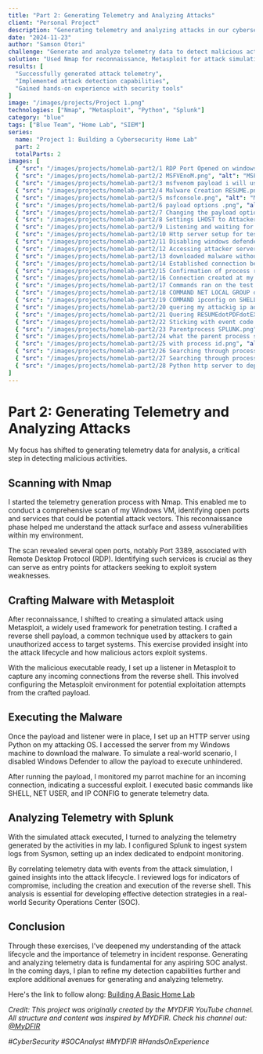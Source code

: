 ```yaml
---
title: "Part 2: Generating Telemetry and Analyzing Attacks"
client: "Personal Project"
description: "Generating telemetry and analyzing attacks in our cybersecurity home lab."
date: "2024-11-23"
author: "Samson Otori"
challenge: "Generate and analyze telemetry data to detect malicious activities."
solution: "Used Nmap for reconnaissance, Metasploit for attack simulation, and Splunk for log analysis."
results: [
  "Successfully generated attack telemetry",
  "Implemented attack detection capabilities",
  "Gained hands-on experience with security tools"
]
image: "/images/projects/Project 1.png"
technologies: ["Nmap", "Metasploit", "Python", "Splunk"]
category: "blue"
tags: ["Blue Team", "Home Lab", "SIEM"]
series:
  name: "Project 1: Building a Cybersecurity Home Lab"
  part: 2
  totalParts: 2
images: [
  { "src": "/images/projects/homelab-part2/1 RDP Port Opened on windows 10 NMAP SCAN.png", "alt": "RDP Port Opened on Windows 10 - NMAP Scan" },
  { "src": "/images/projects/homelab-part2/2 MSFVEnoM.png", "alt": "MSFVenom Configuration" },
  { "src": "/images/projects/homelab-part2/3 msfvenom payload i will use.png", "alt": "MSFVenom Payload Selection" },
  { "src": "/images/projects/homelab-part2/4 Malware Creation RESUME.png", "alt": "Malware Creation Process" },
  { "src": "/images/projects/homelab-part2/5 msfconsole.png", "alt": "MSFConsole Interface" },
  { "src": "/images/projects/homelab-part2/6 payload options .png", "alt": "Payload Options Configuration" },
  { "src": "/images/projects/homelab-part2/7 Changing the payload options.png", "alt": "Modifying Payload Options" },
  { "src": "/images/projects/homelab-part2/8 Settings LHOST to Attacker IP.png", "alt": "Setting LHOST to Attacker IP" },
  { "src": "/images/projects/homelab-part2/9 Listening and waiting for test machine to execute malware.png", "alt": "Listener Waiting for Test Machine" },
  { "src": "/images/projects/homelab-part2/10 Http server setup for test machine to download malware.png", "alt": "HTTP Server Setup for Malware Download" },
  { "src": "/images/projects/homelab-part2/11 Disabling windows defender.png", "alt": "Disabling Windows Defender" },
  { "src": "/images/projects/homelab-part2/12 Accessing attacker server to download malware.png", "alt": "Accessing Attacker Server" },
  { "src": "/images/projects/homelab-part2/13 downloaded malware without file extension.png", "alt": "Downloaded Malware Without Extension" },
  { "src": "/images/projects/homelab-part2/14 Established connection between attacker and test machine after executing malware.png", "alt": "Established Connection After Malware Execution" },
  { "src": "/images/projects/homelab-part2/15 Confirmation of process running on task manager.png", "alt": "Process Confirmation in Task Manager" },
  { "src": "/images/projects/homelab-part2/16 Connection created at my handler.png", "alt": "Connection Created at Handler" },
  { "src": "/images/projects/homelab-part2/17 Commands ran on the test machine from the attacker machine SHELL then NET USER.png", "alt": "Commands Execution - SHELL and NET USER" },
  { "src": "/images/projects/homelab-part2/18 COMMAND NET LOCAL GROUP on shell .png", "alt": "NET LOCAL GROUP Command Execution" },
  { "src": "/images/projects/homelab-part2/19 COMMAND ipconfig on SHELL.png", "alt": "IPCONFIG Command Execution" },
  { "src": "/images/projects/homelab-part2/20 quering my attackig ip address on splunk.png", "alt": "Querying Attacker IP in Splunk" },
  { "src": "/images/projects/homelab-part2/21 Quering RESUMEdotPDFdotEXE.png", "alt": "Querying Malware Execution in Splunk" },
  { "src": "/images/projects/homelab-part2/22 Sticking with event code 1.png", "alt": "Event Code 1 Analysis" },
  { "src": "/images/projects/homelab-part2/23 Parentprocess SPLUNK.png", "alt": "Parent Process Analysis in Splunk" },
  { "src": "/images/projects/homelab-part2/24 what the parent process spawned cmd.exe.png", "alt": "Parent Process Spawning CMD.exe" },
  { "src": "/images/projects/homelab-part2/25 with process id.png", "alt": "Process ID Information" },
  { "src": "/images/projects/homelab-part2/26 Searching through processguid and structuring query.png", "alt": "Process GUID Search and Query Structure" },
  { "src": "/images/projects/homelab-part2/27 Searching through processguid and structuring query to know what exactly happened.png", "alt": "Detailed Query Structure Analysis" },
  { "src": "/images/projects/homelab-part2/28 Python http server to deply malware online for download.png", "alt": "Python HTTP Server for Malware Deployment" }
]
---
```


# Part 2: Generating Telemetry and Analyzing Attacks

My focus has shifted to generating telemetry data for analysis, a critical step in detecting malicious activities.

## Scanning with Nmap

I started the telemetry generation process with Nmap. This enabled me to conduct a comprehensive scan of my Windows VM, identifying open ports and services that could be potential attack vectors. This reconnaissance phase helped me understand the attack surface and assess vulnerabilities within my environment.

The scan revealed several open ports, notably Port 3389, associated with Remote Desktop Protocol (RDP). Identifying such services is crucial as they can serve as entry points for attackers seeking to exploit system weaknesses.

## Crafting Malware with Metasploit

After reconnaissance, I shifted to creating a simulated attack using Metasploit, a widely used framework for penetration testing. I crafted a reverse shell payload, a common technique used by attackers to gain unauthorized access to target systems. This exercise provided insight into the attack lifecycle and how malicious actors exploit systems.

With the malicious executable ready, I set up a listener in Metasploit to capture any incoming connections from the reverse shell. This involved configuring the Metasploit environment for potential exploitation attempts from the crafted payload.

## Executing the Malware

Once the payload and listener were in place, I set up an HTTP server using Python on my attacking OS. I accessed the server from my Windows machine to download the malware. To simulate a real-world scenario, I disabled Windows Defender to allow the payload to execute unhindered.

After running the payload, I monitored my parrot machine for an incoming connection, indicating a successful exploit. I executed basic commands like SHELL, NET USER, and IP CONFIG to generate telemetry data.

## Analyzing Telemetry with Splunk

With the simulated attack executed, I turned to analyzing the telemetry generated by the activities in my lab. I configured Splunk to ingest system logs from Sysmon, setting up an index dedicated to endpoint monitoring.

By correlating telemetry data with events from the attack simulation, I gained insights into the attack lifecycle. I reviewed logs for indicators of compromise, including the creation and execution of the reverse shell. This analysis is essential for developing effective detection strategies in a real-world Security Operations Center (SOC).

## Conclusion

Through these exercises, I've deepened my understanding of the attack lifecycle and the importance of telemetry in incident response. Generating and analyzing telemetry data is fundamental for any aspiring SOC analyst. In the coming days, I plan to refine my detection capabilities further and explore additional avenues for generating and analyzing telemetry.

Here's the link to follow along: [Building A Basic Home Lab](https://www.youtube.com/watch?v=-8X7Ay4YCoA&list=PLG6KGSNK4PuBWmX9NykU0wnWamjxdKhDJ&index=3)

*Credit: This project was originally created by the MYDFIR YouTube channel. All structure and content was inspired by MYDFIR. Check his channel out: [@MyDFIR](https://www.youtube.com/@MyDFIR)*

_#CyberSecurity #SOCAnalyst #MYDFIR #HandsOnExperience_ 